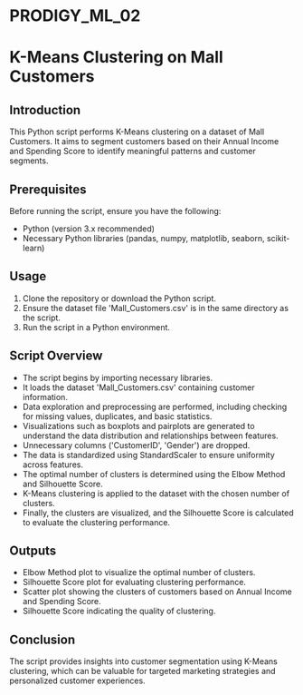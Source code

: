 # PRODIGY_ML_02

# K-Means Clustering on Mall Customers

## Introduction
This Python script performs K-Means clustering on a dataset of Mall Customers. It aims to segment customers based on their Annual Income and Spending Score to identify meaningful patterns and customer segments.

## Prerequisites
Before running the script, ensure you have the following:
- Python (version 3.x recommended)
- Necessary Python libraries (pandas, numpy, matplotlib, seaborn, scikit-learn)

## Usage
1. Clone the repository or download the Python script.
2. Ensure the dataset file 'Mall_Customers.csv' is in the same directory as the script.
3. Run the script in a Python environment.

## Script Overview
- The script begins by importing necessary libraries.
- It loads the dataset 'Mall_Customers.csv' containing customer information.
- Data exploration and preprocessing are performed, including checking for missing values, duplicates, and basic statistics.
- Visualizations such as boxplots and pairplots are generated to understand the data distribution and relationships between features.
- Unnecessary columns ('CustomerID', 'Gender') are dropped.
- The data is standardized using StandardScaler to ensure uniformity across features.
- The optimal number of clusters is determined using the Elbow Method and Silhouette Score.
- K-Means clustering is applied to the dataset with the chosen number of clusters.
- Finally, the clusters are visualized, and the Silhouette Score is calculated to evaluate the clustering performance.

## Outputs
- Elbow Method plot to visualize the optimal number of clusters.
- Silhouette Score plot for evaluating clustering performance.
- Scatter plot showing the clusters of customers based on Annual Income and Spending Score.
- Silhouette Score indicating the quality of clustering.

## Conclusion
The script provides insights into customer segmentation using K-Means clustering, which can be valuable for targeted marketing strategies and personalized customer experiences.
